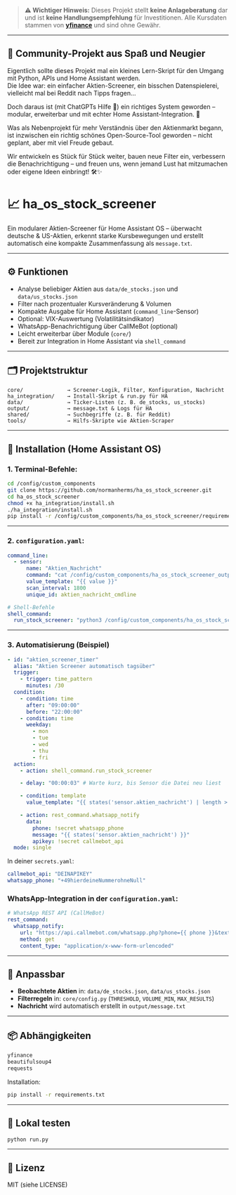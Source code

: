 > **⚠️ Wichtiger Hinweis:**
> Dieses Projekt stellt **keine Anlageberatung** dar und ist **keine Handlungsempfehlung** für Investitionen.
> Alle Kursdaten stammen von **[yfinance](https://pypi.org/project/yfinance/)** und sind ohne Gewähr.

---

## 🤝 Community-Projekt aus Spaß und Neugier

Eigentlich sollte dieses Projekt mal ein kleines Lern-Skript für den Umgang mit Python, APIs und Home Assistant werden.  
Die Idee war: ein einfacher Aktien-Screener, ein bisschen Datenspielerei, vielleicht mal bei Reddit nach Tipps fragen...

Doch daraus ist (mit ChatGPTs Hilfe 🤖) ein richtiges System geworden – modular, erweiterbar und mit echter Home Assistant-Integration. 🎯

Was als Nebenprojekt für mehr Verständnis über den Aktienmarkt begann, ist inzwischen ein richtig schönes Open-Source-Tool geworden – nicht geplant, aber mit viel Freude gebaut.

Wir entwickeln es Stück für Stück weiter, bauen neue Filter ein, verbessern die Benachrichtigung – und freuen uns, wenn jemand Lust hat mitzumachen oder eigene Ideen einbringt! 🛠️✨

# 📈 ha_os_stock_screener

Ein modularer Aktien-Screener für Home Assistant OS – überwacht deutsche & US-Aktien, erkennt starke Kursbewegungen und erstellt automatisch eine kompakte Zusammenfassung als `message.txt`.

---

## ⚙️ Funktionen

- Analyse beliebiger Aktien aus `data/de_stocks.json` und `data/us_stocks.json`
- Filter nach prozentualer Kursveränderung & Volumen
- Kompakte Ausgabe für Home Assistant (`command_line`-Sensor)
- Optional: VIX-Auswertung (Volatilitätsindikator)
- WhatsApp-Benachrichtigung über CallMeBot (optional)
- Leicht erweiterbar über Module (`core/`)
- Bereit zur Integration in Home Assistant via `shell_command`

---

## 🗂️ Projektstruktur

```plaintext
core/              → Screener-Logik, Filter, Konfiguration, Nachricht
ha_integration/    → Install-Skript & run.py für HA
data/              → Ticker-Listen (z. B. de_stocks, us_stocks)
output/            → message.txt & Logs für HA
shared/            → Suchbegriffe (z. B. für Reddit)
tools/             → Hilfs-Skripte wie Aktien-Scraper
```

---

## 🚀 Installation (Home Assistant OS)

### 1. Terminal-Befehle:

```bash
cd /config/custom_components
git clone https://github.com/normanherms/ha_os_stock_screener.git
cd ha_os_stock_screener
chmod +x ha_integration/install.sh
./ha_integration/install.sh
pip install -r /config/custom_components/ha_os_stock_screener/requirements.txt

```

---

### 2. `configuration.yaml`:

```yaml
command_line:
  - sensor:
      name: "Aktien_Nachricht"
      command: "cat /config/custom_components/ha_os_stock_screener_output/message.txt"
      value_template: "{{ value }}"
      scan_interval: 1800
      unique_id: aktien_nachricht_cmdline

# Shell-Befehle
shell_command:
  run_stock_screener: "python3 /config/custom_components/ha_os_stock_screener/run.py"
```

---

### 3. Automatisierung (Beispiel)

```yaml
- id: "aktien_screener_timer"
  alias: "Aktien Screener automatisch tagsüber"
  trigger:
    - trigger: time_pattern
      minutes: /30
  condition:
    - condition: time
      after: "09:00:00"
      before: "22:00:00"
    - condition: time
      weekday:
        - mon
        - tue
        - wed
        - thu
        - fri
  action:
    - action: shell_command.run_stock_screener

    - delay: "00:00:03" # Warte kurz, bis Sensor die Datei neu liest

    - condition: template
      value_template: "{{ states('sensor.aktien_nachricht') | length > 5 }}"

    - action: rest_command.whatsapp_notify
      data:
        phone: !secret whatsapp_phone
        message: "{{ states('sensor.aktien_nachricht') }}"
        apikey: !secret callmebot_api
  mode: single

```

In deiner `secrets.yaml`:

```yaml
callmebot_api: "DEINAPIKEY"
whatsapp_phone: "+49hierdeineNummerohneNull"
```

### WhatsApp-Integration in der `configuration.yaml`:

```yaml
# WhatsApp REST API (CallMeBot)
rest_command:
  whatsapp_notify:
    url: "https://api.callmebot.com/whatsapp.php?phone={{ phone }}&text={{ message }}&apikey={{ apikey }}"
    method: get
    content_type: "application/x-www-form-urlencoded"
```

---

## 🔧 Anpassbar

- **Beobachtete Aktien** in: `data/de_stocks.json`, `data/us_stocks.json`
- **Filterregeln** in: `core/config.py` (`THRESHOLD`, `VOLUME_MIN`, `MAX_RESULTS`)
- **Nachricht** wird automatisch erstellt in `output/message.txt`

---

## 📦 Abhängigkeiten

```txt
yfinance
beautifulsoup4
requests
```

Installation:

```bash
pip install -r requirements.txt
```

---

## 🧪 Lokal testen

```bash
python run.py
```

---

## 📌 Lizenz

MIT (siehe LICENSE)
